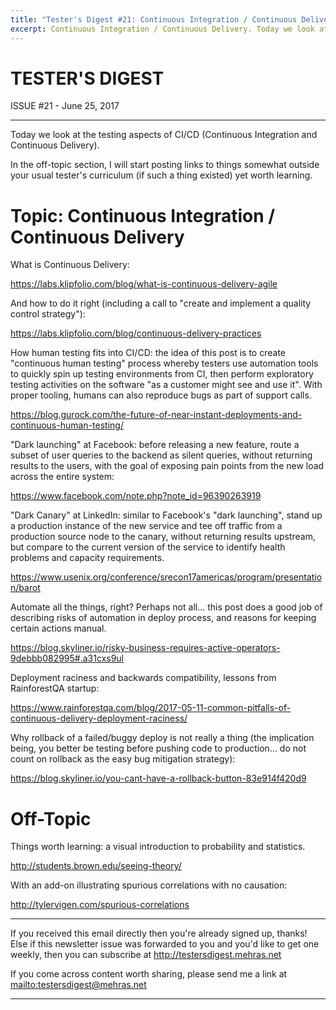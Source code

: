 ```yaml
---
title: "Tester's Digest #21: Continuous Integration / Continuous Delivery"
excerpt: Continuous Integration / Continuous Delivery. Today we look at the testing aspects of CI/CD.
---
```


TESTER'S DIGEST
===============
ISSUE #21 - June 25, 2017

---

Today we look at the testing aspects of CI/CD (Continuous Integration and Continuous Delivery).

In the off-topic section, I will start posting links to things somewhat outside your usual tester's curriculum (if such a thing existed) yet worth learning.

Topic: Continuous Integration / Continuous Delivery
===================================================

What is Continuous Delivery:

<https://labs.klipfolio.com/blog/what-is-continuous-delivery-agile>

And how to do it right (including a call to "create and implement a quality control strategy"):

<https://labs.klipfolio.com/blog/continuous-delivery-practices>

How human testing fits into CI/CD: the idea of this post is to create "continuous human testing" process whereby testers use automation tools to quickly spin up testing environments from CI, then perform exploratory testing activities on the software "as a customer might see and use it". With proper tooling, humans can also reproduce bugs as part of support calls.

<https://blog.gurock.com/the-future-of-near-instant-deployments-and-continuous-human-testing/>

"Dark launching" at Facebook: before releasing a new feature, route a subset of user queries to the backend as silent queries, without returning results to the users, with the goal of exposing pain points from the new load across the entire system:

<https://www.facebook.com/note.php?note_id=96390263919>

"Dark Canary" at LinkedIn: similar to Facebook's "dark launching", stand up a production instance of the new service and tee off traffic from a production source node to the canary, without returning results upstream, but compare to the current version of the service to identify health problems and capacity requirements.

<https://www.usenix.org/conference/srecon17americas/program/presentation/barot>

Automate all the things, right? Perhaps not all... this post does a good job of describing risks of automation in deploy process, and reasons for keeping certain actions manual.

<https://blog.skyliner.io/risky-business-requires-active-operators-9debbb082995#.a31cxs9ul>

Deployment raciness and backwards compatibility, lessons from RainforestQA startup:

<https://www.rainforestqa.com/blog/2017-05-11-common-pitfalls-of-continuous-delivery-deployment-raciness/>

Why rollback of a failed/buggy deploy is not really a thing (the implication being, you better be testing before pushing code to production... do not count on rollback as the easy bug mitigation strategy):

<https://blog.skyliner.io/you-cant-have-a-rollback-button-83e914f420d9>

Off-Topic
=========

Things worth learning: a visual introduction to probability and statistics.

<http://students.brown.edu/seeing-theory/>

With an add-on illustrating spurious correlations with no causation:

<http://tylervigen.com/spurious-correlations>


---

If you received this email directly then you're already signed up, thanks! Else
if this newsletter issue was forwarded to you and you'd like to get one weekly,
then you can subscribe at <http://testersdigest.mehras.net>

If you come across content worth sharing, please send me a link at
<mailto:testersdigest@mehras.net>

---
